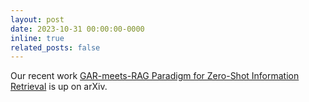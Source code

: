 ```yaml
---
layout: post
date: 2023-10-31 00:00:00-0000
inline: true
related_posts: false
---
```


Our recent work [GAR-meets-RAG Paradigm for Zero-Shot Information Retrieval](https://arxiv.org/pdf/2310.20158.pdf) is up on arXiv. 
<!-- We introduce a self-tuning prompting loop that combines the GAR-RAG paradigms to improve zero-shot information retrieval. -->